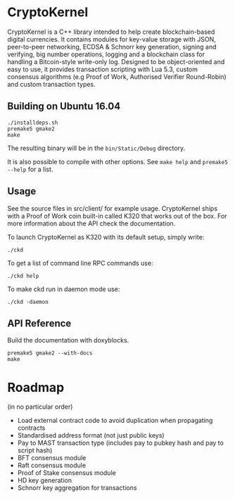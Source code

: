 CryptoKernel
============

CryptoKernel is a C++ library intended to help create blockchain-based digital currencies. It contains modules for key-value storage with JSON, peer-to-peer networking, ECDSA & Schnorr key generation, signing and verifying, big number operations, logging and a blockchain class for handling a Bitcoin-style write-only log. Designed to be object-oriented and easy to use, it provides transaction scripting with Lua 5.3, custom consensus algorithms (e.g Proof of Work, Authorised Verifier Round-Robin) and custom transaction types. 

Building on Ubuntu 16.04
------------------------

```
./installdeps.sh
premake5 gmake2
make
```

The resulting binary will be in the `bin/Static/Debug` directory. 

It is also possible to compile with other options. See `make help` and `premake5 --help`
for a list.

Usage
-----
See the source files in src/client/ for example usage. CryptoKernel ships with a Proof of Work coin built-in called K320 that works out of the box. For more information about the API check the documentation.

To launch CryptoKernel as K320 with its default setup, simply write:

```
./ckd
```

To get a list of command line RPC commands use:
```
./ckd help
```

To make ckd run in daemon mode use:
```
./ckd -daemon
```

API Reference
-------------

Build the documentation with doxyblocks.
```
premake5 gmake2 --with-docs
make
```

Roadmap
===

(in no particular order)

- Load external contract code to avoid duplication
when propagating contracts
- Standardised address format (not just public keys)
- Pay to MAST transaction type (includes pay to pubkey hash and pay to script hash)
- BFT consensus module
- Raft consensus module
- Proof of Stake consensus module
- HD key generation
- Schnorr key aggregation for transactions
